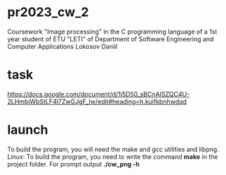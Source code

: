 # pr2023_cw_2
Coursework "Image processing" in the C programming language of a 1st year student of ETU "LETI" of Department of Software Engineering and Computer Applications Lokosov Daniil

# task
https://docs.google.com/document/d/1i5D50_sBCnAISZQC4U-2LHmbjWbStLF4I7ZwGJgF_lw/edit#heading=h.kuifkbnhwdqd

# launch
To build the program, you will need the make and gcc utilities and libpng.
_Linux_: To build the program, you need to write the command **make** in the project folder. For prompt output **./cw_png -h**
